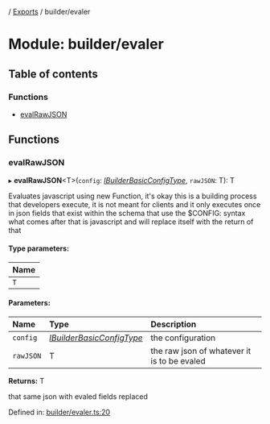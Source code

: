 [](../README.md) / [Exports](../modules.md) / builder/evaler

# Module: builder/evaler

## Table of contents

### Functions

- [evalRawJSON](builder_evaler.md#evalrawjson)

## Functions

### evalRawJSON

▸ **evalRawJSON**<T\>(`config`: [*IBuilderBasicConfigType*](../interfaces/builder_config.ibuilderbasicconfigtype.md), `rawJSON`: T): T

Evaluates javascript using new Function, it's okay this is a building
process that developers execute, it is not meant for clients and it only executes
once in json fields that exist within the schema that use the $CONFIG: syntax
what comes after that is javascript and will replace itself with the return of that

#### Type parameters:

Name |
:------ |
`T` |

#### Parameters:

Name | Type | Description |
:------ | :------ | :------ |
`config` | [*IBuilderBasicConfigType*](../interfaces/builder_config.ibuilderbasicconfigtype.md) | the configuration   |
`rawJSON` | T | the raw json of whatever it is to be evaled   |

**Returns:** T

that same json with evaled fields replaced

Defined in: [builder/evaler.ts:20](https://github.com/onzag/itemize/blob/0e9b128c/builder/evaler.ts#L20)
